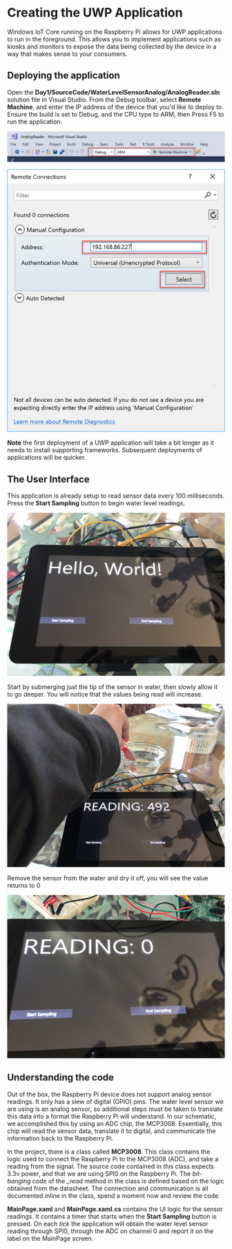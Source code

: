 # Creating the UWP Application
Windows IoT Core running on the Raspberry Pi allows for UWP applications to run in the foreground. This allows you to implement applications such as kiosks and monitors to expose the data being collected by the device in a way that makes sense to your consumers.

## Deploying the application
Open the **Day1/SourceCode/WaterLevelSensorAnalog/AnalogReader.sln** solution file in Visual Studio. From the Debug toolbar, select **Remote Machine**, and enter the IP address of the device that you'd like to deploy to. 
Ensure the build is set to Debug, and the CPU type to ARM, then Press F5 to run the application.

![Run Settings](./images/DebugSettings.png)

![Set Remote Machine Connection](./images/SetRemoteMachineConnection.png)

**Note** the first deployment of a UWP application will take a bit longer as it needs to install supporting frameworks. Subsequent deployments of applications will be quicker.

## The User Interface

This application is already setup to read sensor data every 100 milliseconds. Press the **Start Sampling** button to begin water level readings.

![Start Sampling](./images/StartSampling.jpg)

Start by submerging just the tip of the sensor in water, then slowly allow it to go deeper. You will notice that the values being read will increase. 

![Live Readings](./images/LiveReading.jpg)

Remove the sensor from the water and dry it off, you will see the value returns to 0

![Dry - 0 Reading](./images/ZeroReading.jpg)

## Understanding the code
Out of the box, the Raspberry Pi device does not support analog sensor readings. It only has a slew of digital (GPIO) pins. The water level sensor we are using is an analog sensor, so additional steps must be taken to translate this data into a format the Raspberry Pi will understand. In our schematic, we accomplished this by using an ADC chip, the MCP3008. Essentially, this chip will read the sensor data, translate it to digital, and communicate the information back to the Raspberry Pi.

In the project, there is a class called **MCP3008**. This class contains the logic used to connect the Raspberry Pi to the MCP3008 (ADC), and take a reading from the signal. The source code contained in this class expects 3.3v power, and that we are using SPI0 on the Raspberry Pi. The *bit-banging* code of the *_read* method in the class is defined based on the logic obtained from the datasheet. The connection and communication is all documented inline in the class, spend a moment now and review the code.

**MainPage.xaml** and **MainPage.xaml.cs** contains the UI logic for the sensor readings. It contains a timer that starts when the **Start Sampling** button is pressed. On each *tick* the application will obtain the water level sensor reading through SPI0, through the ADC on channel 0 and report it on the label on the MainPage screen.

